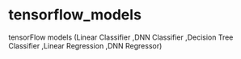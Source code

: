 # tensorflow_models
tensorFlow models (Linear Classifier ,DNN Classifier ,Decision Tree Classifier ,Linear Regression ,DNN Regressor)
